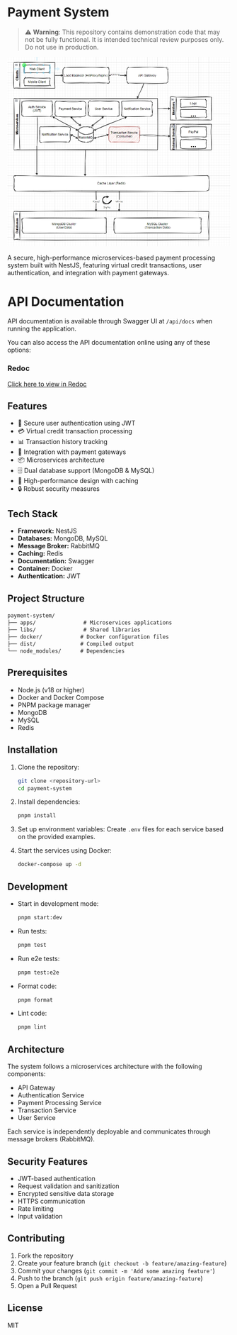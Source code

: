 # Payment System

> ⚠️ **Warning**: This repository contains demonstration code that may not be fully functional. It is intended technical review purposes only. Do not use in production.

![Payment System Architecture](img/diagram.jpg)

A secure, high-performance microservices-based payment processing system built with NestJS, featuring virtual credit transactions, user authentication, and integration with payment gateways.

# API Documentation

API documentation is available through Swagger UI at `/api/docs` when running the application.

You can also access the API documentation online using any of these options:

### Redoc
[Click here to view in Redoc](https://redocly.github.io/redoc/?url=https://raw.githubusercontent.com/MipaChan/payment-system/refs/heads/master/swagger.json)

## Features

- 🔐 Secure user authentication using JWT
- 💳 Virtual credit transaction processing
- 📊 Transaction history tracking
- 🔄 Integration with payment gateways
- 📦 Microservices architecture
- 🗄️ Dual database support (MongoDB & MySQL)
- 🚀 High-performance design with caching
- 🔒 Robust security measures

## Tech Stack

- **Framework:** NestJS
- **Databases:** MongoDB, MySQL
- **Message Broker:** RabbitMQ
- **Caching:** Redis
- **Documentation:** Swagger
- **Container:** Docker
- **Authentication:** JWT

## Project Structure

```
payment-system/
├── apps/               # Microservices applications
├── libs/               # Shared libraries
├── docker/            # Docker configuration files
├── dist/              # Compiled output
└── node_modules/      # Dependencies
```

## Prerequisites

- Node.js (v18 or higher)
- Docker and Docker Compose
- PNPM package manager
- MongoDB
- MySQL
- Redis

## Installation

1. Clone the repository:
   ```bash
   git clone <repository-url>
   cd payment-system
   ```

2. Install dependencies:
   ```bash
   pnpm install
   ```

3. Set up environment variables:
   Create `.env` files for each service based on the provided examples.

4. Start the services using Docker:
   ```bash
   docker-compose up -d
   ```

## Development

- Start in development mode:
  ```bash
  pnpm start:dev
  ```

- Run tests:
  ```bash
  pnpm test
  ```

- Run e2e tests:
  ```bash
  pnpm test:e2e
  ```

- Format code:
  ```bash
  pnpm format
  ```

- Lint code:
  ```bash
  pnpm lint
  ```

## Architecture

The system follows a microservices architecture with the following components:

- API Gateway
- Authentication Service
- Payment Processing Service
- Transaction Service
- User Service

Each service is independently deployable and communicates through message brokers (RabbitMQ).

## Security Features

- JWT-based authentication
- Request validation and sanitization
- Encrypted sensitive data storage
- HTTPS communication
- Rate limiting
- Input validation

## Contributing

1. Fork the repository
2. Create your feature branch (`git checkout -b feature/amazing-feature`)
3. Commit your changes (`git commit -m 'Add some amazing feature'`)
4. Push to the branch (`git push origin feature/amazing-feature`)
5. Open a Pull Request

## License
MIT
